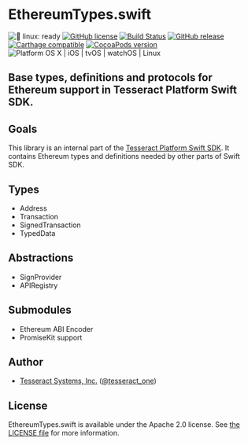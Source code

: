 # EthereumTypes.swift

![🐧 linux: ready](https://img.shields.io/badge/%F0%9F%90%A7%20linux-ready-red.svg)
[![GitHub license](https://img.shields.io/badge/license-Apache%202.0-lightgrey.svg)](https://raw.githubusercontent.com/tesseract-one/EthereumTypes.swift/master/LICENSE)
[![Build Status](https://travis-ci.com/tesseract-one/EthereumTypes.swift.svg?branch=master)](https://travis-ci.com/tesseract-one/EthereumTypes.swift)
[![GitHub release](https://img.shields.io/github/release/tesseract-one/EthereumTypes.swift.svg)](https://github.com/tesseract-one/EthereumTypes.swift/releases)
[![Carthage compatible](https://img.shields.io/badge/Carthage-compatible-4BC51D.svg?style=flat)](https://github.com/Carthage/Carthage)
[![CocoaPods version](https://img.shields.io/cocoapods/v/Tesseract.EthereumTypes.svg)](https://cocoapods.org/pods/Tesseract.EthereumTypes)
![Platform OS X | iOS | tvOS | watchOS | Linux](https://img.shields.io/badge/platform-Linux%20%7C%20OS%20X%20%7C%20iOS%20%7C%20tvOS%20%7C%20watchOS-orange.svg)

## Base types, definitions and protocols for Ethereum support in Tesseract Platform Swift SDK.

## Goals

This library is an internal part of the [Tesseract Platform Swift SDK](https://github.com/tesseract-one/). It contains Ethereum types and definitions needed by other parts of Swift SDK.

## Types

* Address
* Transaction
* SignedTransaction
* TypedData

## Abstractions

* SignProvider
* APIRegistry

## Submodules

* Ethereum ABI Encoder
* PromiseKit support

## Author

 - [Tesseract Systems, Inc.](mailto:info@tesseract.one)
   ([@tesseract_one](https://twitter.com/tesseract_one))

## License

EthereumTypes.swift is available under the Apache 2.0 license. See [the LICENSE file](./LICENSE) for more information.
